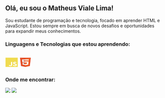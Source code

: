## Olá, eu sou o Matheus Viale Lima!

Sou estudante de programação e tecnologia, focado em aprender HTML e JavaScript. Estou sempre em busca de novos desafios e oportunidades para expandir meus conhecimentos.

### Linguagens e Tecnologias que estou aprendendo:
<div style="display: inline_block"><br>
  <img align="center" alt="Matheus-Js" height="30" width="40" src="https://raw.githubusercontent.com/devicons/devicon/master/icons/javascript/javascript-plain.svg">
  <img align="center" alt="Matheus-HTML" height="30" width="40" src="https://raw.githubusercontent.com/devicons/devicon/master/icons/html5/html5-original.svg">
  <!-- Adicione outros ícones de linguagens que você está estudando -->
</div>
  
##

### Onde me encontrar:
<div>  
  <a href = "mailto:seuemail@gmail.com"><img src="https://img.shields.io/badge/-Gmail-%23333?style=for-the-badge&logo=gmail&logoColor=white" target="_blank"></a>
  <a href="https://www.linkedin.com/in/seulinkedin" target="_blank"><img src="https://img.shields.io/badge/-LinkedIn-%230077B5?style=for-the-badge&logo=linkedin&logoColor=white" target="_blank"></a> 
</div>
